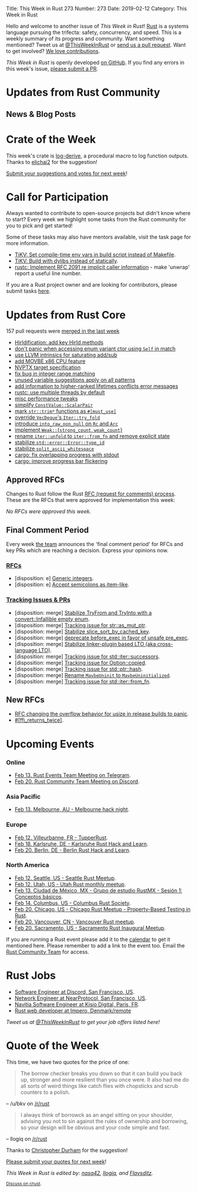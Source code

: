 Title: This Week in Rust 273
Number: 273
Date: 2019-02-12
Category: This Week in Rust

Hello and welcome to another issue of *This Week in Rust*!
[Rust](http://rust-lang.org) is a systems language pursuing the trifecta: safety, concurrency, and speed.
This is a weekly summary of its progress and community.
Want something mentioned? Tweet us at [@ThisWeekInRust](https://twitter.com/ThisWeekInRust) or [send us a pull request](https://github.com/cmr/this-week-in-rust).
Want to get involved? [We love contributions](https://github.com/rust-lang/rust/blob/master/CONTRIBUTING.md).

*This Week in Rust* is openly developed [on GitHub](https://github.com/cmr/this-week-in-rust).
If you find any errors in this week's issue, [please submit a PR](https://github.com/cmr/this-week-in-rust/pulls).

# Updates from Rust Community

## News & Blog Posts

# Crate of the Week

This week's crate is [log-derive](https://crates.io/crates/log-derive), a procedural macro to log function outputs. Thanks to [elichai2](https://users.rust-lang.org/t/crate-of-the-week/2704/482) for the suggestion!

[Submit your suggestions and votes for next week][submit_crate]!

[submit_crate]: https://users.rust-lang.org/t/crate-of-the-week/2704

# Call for Participation

Always wanted to contribute to open-source projects but didn't know where to start?
Every week we highlight some tasks from the Rust community for you to pick and get started!

Some of these tasks may also have mentors available, visit the task page for more information.

* [TiKV: Set compile-time env vars in build script instead of Makefile](https://github.com/tikv/tikv/issues/4051).
* [TiKV: Build with dylibs instead of statically](https://github.com/tikv/tikv/issues/4151).
* [rustc: Implement RFC 2091 re implicit caller information](https://github.com/rust-lang/rust/issues/47809) - make 'unwrap' report a useful line number.

If you are a Rust project owner and are looking for contributors, please submit tasks [here][guidelines].

[guidelines]: https://users.rust-lang.org/t/twir-call-for-participation/4821

# Updates from Rust Core

157 pull requests were [merged in the last week][merged]

[merged]: https://github.com/search?q=is%3Apr+org%3Arust-lang+is%3Amerged+merged%3A2019-01-28..2019-02-04

* [HirIdification: add key HirId methods](https://github.com/rust-lang/rust/pull/58090)
* [don't panic when accessing enum variant ctor using `Self` in match](https://github.com/rust-lang/rust/pull/58007)
* [use LLVM intrinsics for saturating add/sub](https://github.com/rust-lang/rust/pull/58003)
* [add MOVBE x86 CPU feature](https://github.com/rust-lang/rust/pull/57999)
* [NVPTX target specification](https://github.com/rust-lang/rust/pull/57937)
* [fix bug in integer range matching](https://github.com/rust-lang/rust/pull/57978)
* [unused variable suggestions apply on all patterns](https://github.com/rust-lang/rust/pull/57899)
* [add information to higher-ranked lifetimes conflicts error messages](https://github.com/rust-lang/rust/pull/57901)
* [rustc: use multiple threads by default](https://github.com/rust-lang/rust/pull/57948)
* [misc performance tweaks](https://github.com/rust-lang/rust/pull/57916)
* [simplify `ConstValue::ScalarPair`](https://github.com/rust-lang/rust/pull/57442)
* [mark `str::trim*` functions as `#[must_use]`](https://github.com/rust-lang/rust/pull/57106)
* [override `VecDeque`'s `Iter::try_fold`](https://github.com/rust-lang/rust/pull/57974)
* [introduce `into_raw_non_null` on `Rc` and `Arc`](https://github.com/rust-lang/rust/pull/57934)
* [implement `Weak::`{`strong_count`, `weak_count`}](https://github.com/rust-lang/rust/pull/56696)
* [rename `iter::unfold` to `iter::from_fn` and remove explicit state](https://github.com/rust-lang/rust/pull/58062)
* [stabilize `std::error::Error::type_id`](https://github.com/rust-lang/rust/pull/58048)
* [stabilize `split_ascii_whitespace`](https://github.com/rust-lang/rust/pull/58047)
* [cargo: fix overlapping progress with stdout](https://github.com/rust-lang/cargo/pull/6618)
* [cargo: improve progress bar flickering](https://github.com/rust-lang/cargo/pull/6615)

## Approved RFCs

Changes to Rust follow the Rust [RFC (request for comments)
process](https://github.com/rust-lang/rfcs#rust-rfcs). These
are the RFCs that were approved for implementation this week:

*No RFCs were approved this week.*

## Final Comment Period

Every week [the team](https://www.rust-lang.org/team.html) announces the
'final comment period' for RFCs and key PRs which are reaching a
decision. Express your opinions now.

### [RFCs](https://github.com/rust-lang/rfcs/labels/final-comment-period)

* [disposition: e] [Generic integers](https://github.com/rust-lang/rfcs/pull/2581).
* [disposition: e] [Accept semicolons as item-like](https://github.com/rust-lang/rfcs/pull/2479).

### [Tracking Issues & PRs](https://github.com/rust-lang/rust/labels/final-comment-period)

* [disposition: merge] [Stabilize TryFrom and TryInto with a convert::Infallible empty enum](https://github.com/rust-lang/rust/pull/58302).
* [disposition: merge] [Tracking issue for str::as_mut_ptr](https://github.com/rust-lang/rust/issues/58215).
* [disposition: merge] [Stabilize slice_sort_by_cached_key](https://github.com/rust-lang/rust/pull/58074).
* [disposition: merge] [deprecate before_exec in favor of unsafe pre_exec](https://github.com/rust-lang/rust/pull/58059).
* [disposition: merge] [Stabilize linker-plugin based LTO (aka cross-language LTO)](https://github.com/rust-lang/rust/pull/58057).
* [disposition: merge] [Tracking issue for std::iter::successors](https://github.com/rust-lang/rust/issues/58045).
* [disposition: merge] [Tracking issue for Option::copied](https://github.com/rust-lang/rust/issues/57126).
* [disposition: merge] [Tracking issue for std::ptr::hash](https://github.com/rust-lang/rust/issues/56286).
* [disposition: merge] [Rename `MaybeUninit` to `MaybeUninitialized`](https://github.com/rust-lang/rust/pull/56138).
* [disposition: merge] [Tracking issue for std::iter::from_fn](https://github.com/rust-lang/rust/issues/55977).

## New RFCs

* [RFC changing the overflow behavior for usize in release builds to panic](https://github.com/rust-lang/rfcs/pull/2635).
* [#[ffi_returns_twice]](https://github.com/rust-lang/rfcs/pull/2633).

# Upcoming Events

### Online

* [Feb 13. Rust Events Team Meeting on Telegram](https://t.me/joinchat/EkKINhHCgZ9llzvPidOssA).
* [Feb 20. Rust Community Team Meeting on Discord](https://discordapp.com/channels/442252698964721669/443773747350994945).

### Asia Pacific

* [Feb 13. Melbourne, AU - Melbourne hack night](https://www.meetup.com/Rust-Melbourne/events/257974991/).

### Europe

* [Feb 12. Villeurbanne, FR - TupperRust](https://tupperrust.github.io).
* [Feb 18. Karlsruhe, DE - Karlsruhe Rust Hack and Learn](https://www.meetup.com/Rust-Hack-Learn-Karlsruhe/events/258728236/).
* [Feb 20. Berlin, DE - Berlin Rust Hack and Learn](https://www.meetup.com/opentechschool-berlin/events/rjgkhqyzdbbc/).

### North America

* [Feb 12. Seattle, US - Seattle Rust Meetup](https://www.meetup.com/Seattle-Rust-Meetup/events/nzfspqyzdbpb/).
* [Feb 12. Utah, US - Utah Rust monthly meetup](https://www.meetup.com/utahrust/events/257819656/).
* [Feb 13. Ciudad de México, MX - Grupo de estudio RustMX - Sesión 1: Conceptos básicos](https://www.meetup.com/Rust-MX/events/258659340/).
* [Feb 14. Columbus, US - Columbus Rust Society](https://www.meetup.com/columbus-rs/events/dbcfrpyzdbsb/).
* [Feb 20. Chicago, US - Chicago Rust Meetup - Property-Based Testing in Rust](https://www.meetup.com/Chicago-Rust-Meetup/events/257469240/).
* [Feb 20. Vancouver, CN - Vancouver Rust meetup](https://www.meetup.com/Vancouver-Rust/events/hkllqqyzdbbc/).
* [Feb 20. Sacramento, US - Sacramento Rust Inaugural Meetup](https://www.meetup.com/Rust-Sacramento/events/258393260/).

If you are running a Rust event please add it to the [calendar] to get
it mentioned here. Please remember to add a link to the event too.
Email the [Rust Community Team][community] for access.

[calendar]: https://www.google.com/calendar/embed?src=apd9vmbc22egenmtu5l6c5jbfc%40group.calendar.google.com
[community]: mailto:community-team@rust-lang.org

# Rust Jobs

* [Software Engineer at Discord, San Francisco, US](https://discordapp.com/jobs/4200751002).
* [Network Engineer at NearProtocol, San Francisco, US](https://nearprotocol.com/careers/?gh_jid=4205573002).
* [Navitia Software Engineer at Kisio Digital, Paris, FR](https://www.welcometothejungle.co/companies/kisio-digital/jobs/rust-c-developpeur-h-f_paris).
* [Rust web developer at Impero, Denmark/remote](https://impero.com/job/full-stack-web-developer-rust/)

*Tweet us at [@ThisWeekInRust](https://twitter.com/ThisWeekInRust) to get your job offers listed here!*

# Quote of the Week

This time, we have two quotes for the price of one:

> The borrow checker breaks you down so that it can build you back up, stronger and more resilient than you once were. It also had me do all sorts of weird things like catch flies with chopsticks and scrub counters to a polish.

– /u/bkv on [/r/rust](https://www.reddit.com/r/rust/comments/ampvvt/as_a_new_selftaught_student_to_programming_this/efnw35o/)

> I always think of borrowck as an angel sitting on your shoulder, advising you not to sin against the rules of ownership and borrowing, so your design will be obvious and your code simple and fast.

– llogiq on [/r/rust](https://www.reddit.com/r/rust/comments/ampvvt/as_a_new_selftaught_student_to_programming_this/efo074d)

Thanks to [Christopher Durham](https://users.rust-lang.org/t/twir-quote-of-the-week/328/617) for the suggestion!

[Please submit your quotes for next week](http://users.rust-lang.org/t/twir-quote-of-the-week/328)!

*This Week in Rust is edited by: [nasa42](https://github.com/nasa42), [llogiq](https://github.com/llogiq), and [Flavsditz](https://github.com/Flavsditz).*

<small>[Discuss on r/rust]().</small>
